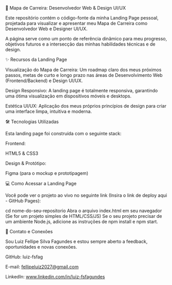 🚀 Mapa de Carreira: Desenvolvedor Web & Design UI/UX

Este repositório contém o código-fonte da minha Landing Page pessoal, projetada para visualizar e apresentar meu Mapa de Carreira como Desenvolvedor Web e Designer UI/UX.

A página serve como um ponto de referência dinâmico para meu progresso, objetivos futuros e a intersecção das minhas habilidades técnicas e de design.

✨ Recursos da Landing Page

Visualização do Mapa de Carreira: Um roadmap claro dos meus próximos passos, metas de curto e longo prazo nas áreas de Desenvolvimento Web (Frontend/Backend) e Design UI/UX.

Design Responsivo: A landing page é totalmente responsiva, garantindo uma ótima visualização em dispositivos móveis e desktops.

Estética UI/UX: Aplicação dos meus próprios princípios de design para criar uma interface limpa, intuitiva e moderna.

🛠️ Tecnologias Utilizadas

Esta landing page foi construída com o seguinte stack:

Frontend:

HTML5 & CSS3

Design & Protótipo:

Figma (para o mockup e prototipagem)

💻 Como Acessar a Landing Page

Você pode ver o projeto ao vivo no seguinte link (Insira o link de deploy aqui - GitHub Pages):

cd nome-do-seu-repositorio
Abra o arquivo index.html em seu navegador (Se for um projeto simples de HTML/CSS/JS)
Se o seu projeto precisar de um ambiente Node.js, adicione as instruções de npm install e npm start.

🙋 Contato e Conexões

Sou Luiz Fellipe Silva Fagundes e estou sempre aberto a feedback, oportunidades e novas conexões.

GitHub: luiz-fsfag

E-mail: fellipeluiz2027@gmail.com

LinkedIn: www.linkedin.com/in/luiz-fsfagundes
